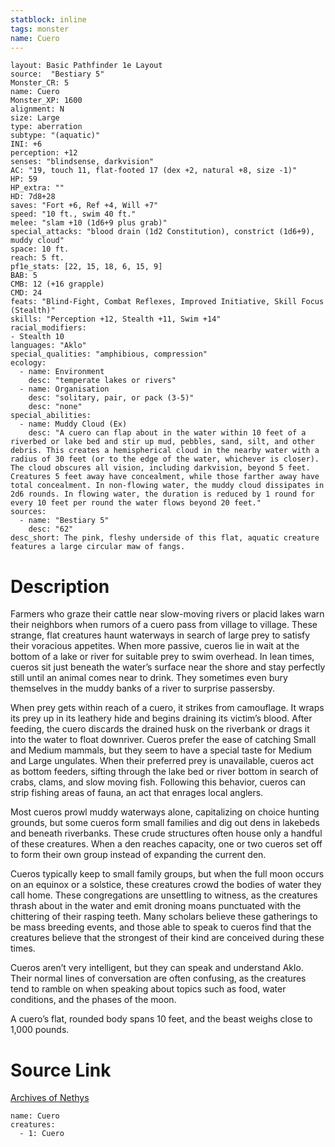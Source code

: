 ```yaml
---
statblock: inline
tags: monster
name: Cuero
---
```

```statblock
layout: Basic Pathfinder 1e Layout
source:  "Bestiary 5"
Monster_CR: 5
name: Cuero
Monster_XP: 1600
alignment: N
size: Large
type: aberration
subtype: "(aquatic)"
INI: +6
perception: +12
senses: "blindsense, darkvision"
AC: "19, touch 11, flat-footed 17 (dex +2, natural +8, size -1)"
HP: 59
HP_extra: ""
HD: 7d8+28
saves: "Fort +6, Ref +4, Will +7"
speed: "10 ft., swim 40 ft."
melee: "slam +10 (1d6+9 plus grab)"
special_attacks: "blood drain (1d2 Constitution), constrict (1d6+9), muddy cloud"
space: 10 ft.
reach: 5 ft.
pf1e_stats: [22, 15, 18, 6, 15, 9]
BAB: 5
CMB: 12 (+16 grapple)
CMD: 24
feats: "Blind-Fight, Combat Reflexes, Improved Initiative, Skill Focus (Stealth)"
skills: "Perception +12, Stealth +11, Swim +14"
racial_modifiers:
- Stealth 10
languages: "Aklo"
special_qualities: "amphibious, compression"
ecology:
  - name: Environment
    desc: "temperate lakes or rivers"
  - name: Organisation
    desc: "solitary, pair, or pack (3-5)"
    desc: "none"
special_abilities:
  - name: Muddy Cloud (Ex)
    desc: "A cuero can flap about in the water within 10 feet of a riverbed or lake bed and stir up mud, pebbles, sand, silt, and other debris. This creates a hemispherical cloud in the nearby water with a radius of 30 feet (or to the edge of the water, whichever is closer). The cloud obscures all vision, including darkvision, beyond 5 feet. Creatures 5 feet away have concealment, while those farther away have total concealment. In non-flowing water, the muddy cloud dissipates in 2d6 rounds. In flowing water, the duration is reduced by 1 round for every 10 feet per round the water flows beyond 20 feet."
sources:
  - name: "Bestiary 5"
    desc: "62"
desc_short: The pink, fleshy underside of this flat, aquatic creature features a large circular maw of fangs.
```
# Description
Farmers who graze their cattle near slow-moving rivers or placid lakes warn their neighbors when rumors of a cuero pass from village to village. These strange, flat creatures haunt waterways in search of large prey to satisfy their voracious appetites. When more passive, cueros lie in wait at the bottom of a lake or river for suitable prey to swim overhead. In lean times, cueros sit just beneath the water’s surface near the shore and stay perfectly still until an animal comes near to drink. They sometimes even bury themselves in the muddy banks of a river to surprise passersby.

When prey gets within reach of a cuero, it strikes from camouflage. It wraps its prey up in its leathery hide and begins draining its victim’s blood. After feeding, the cuero discards the drained husk on the riverbank or drags it into the water to float downriver. Cueros prefer the ease of catching Small and Medium mammals, but they seem to have a special taste for Medium and Large ungulates. When their preferred prey is unavailable, cueros act as bottom feeders, sifting through the lake bed or river bottom in search of crabs, clams, and slow moving fish. Following this behavior, cueros can strip fishing areas of fauna, an act that enrages local anglers.

Most cueros prowl muddy waterways alone, capitalizing on choice hunting grounds, but some cueros form small families and dig out dens in lakebeds and beneath riverbanks. These crude structures often house only a handful of these creatures. When a den reaches capacity, one or two cueros set off to form their own group instead of expanding the current den.

Cueros typically keep to small family groups, but when the full moon occurs on an equinox or a solstice, these creatures crowd the bodies of water they call home. These congregations are unsettling to witness, as the creatures thrash about in the water and emit droning moans punctuated with the chittering of their rasping teeth. Many scholars believe these gatherings to be mass breeding events, and those able to speak to cueros find that the creatures believe that the strongest of their kind are conceived during these times.

Cueros aren’t very intelligent, but they can speak and understand Aklo. Their normal lines of conversation are often confusing, as the creatures tend to ramble on when speaking about topics such as food, water conditions, and the phases of the moon.

A cuero’s flat, rounded body spans 10 feet, and the beast weighs close to 1,000 pounds.
# Source Link
[Archives of Nethys](https://aonprd.com/MonsterDisplay.aspx?ItemName=Cuero)
```encounter-table
name: Cuero
creatures:
  - 1: Cuero
```
